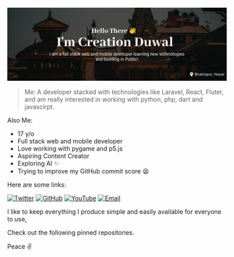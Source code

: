 ![Creation Duwal Banner](/images/cd_banner_v2.png)

> Me: A developer stacked with technologies like Laravel, React, Fluter, and am really interested in working with python, php, dart and javascirpt.

Also Me:

- 17 y/o
- Full stack web and mobile developer
- Love working with pygame and p5.js
- Aspiring Content Creator
- Exploring AI ✨
- Trying to improve my GitHub commit score 😫

Here are some links:

[![Twitter](https://img.shields.io/badge/Twitter-1DA1F2?style=for-the-badge&logo=twitter&logoColor=white)](https://twitter.com/duwalkreation)
[![GitHub](https://img.shields.io/badge/GitHub-100000?style=for-the-badge&logo=github&logoColor=white)](https://github.com/crebro)
[![YouTube](https://img.shields.io/badge/YouTube-FF0000?style=for-the-badge&logo=youtube&logoColor=white)](https://www.youtube.com/channel/UCliXIi69MBphGgsxN693p0g)
[![Email](https://img.shields.io/badge/Email-D14836?style=for-the-badge&logo=gmail&logoColor=white)](mailto:creationduwal@gmail.com)

I like to keep everything I produce simple and easily available for everyone to use,

Check out the following pinned repositories.

Peace ✌
